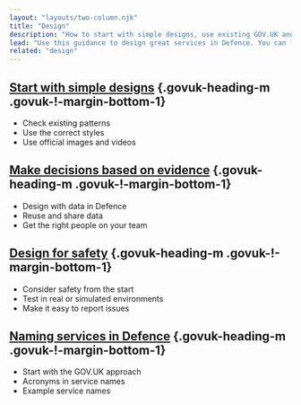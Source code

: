 ```yaml
---
layout: "layouts/two-column.njk"
title: "Design"
description: "How to start with simple designs, use existing GOV.UK and Defence styles and design for safety."
lead: "Use this guidance to design great services in Defence. You can find general guidance on GOV.UK."
related: "design"
---
```


## [Start with simple designs](/design/start-with-simple-designs/) {.govuk-heading-m .govuk-!-margin-bottom-1}

- Check existing patterns
- Use the correct styles
- Use official images and videos

## [Make decisions based on evidence](/design/make-decisions-based-on-evidence/) {.govuk-heading-m .govuk-!-margin-bottom-1}

- Design with data in Defence
- Reuse and share data
- Get the right people on your team

## [Design for safety](/design/design-for-safety/) {.govuk-heading-m .govuk-!-margin-bottom-1}

- Consider safety from the start
- Test in real or simulated environments
- Make it easy to report issues

## [Naming services in Defence](/design/naming-services-in-defence/) {.govuk-heading-m .govuk-!-margin-bottom-1}

- Start with the GOV.UK approach
- Acronyms in service names
- Example service names
